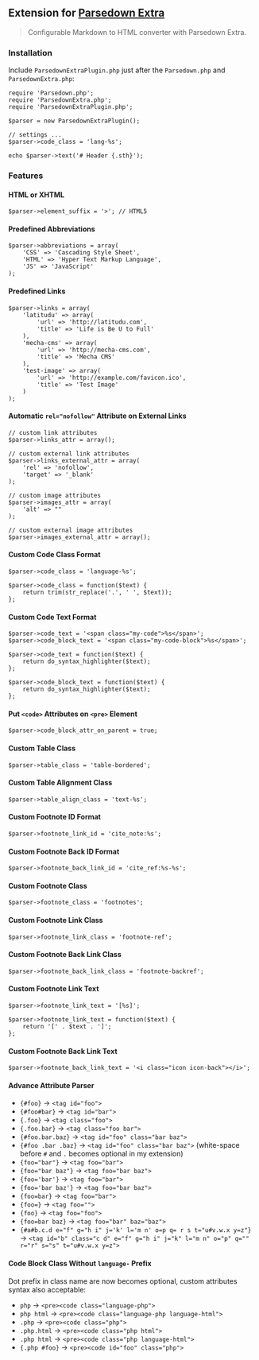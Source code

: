 ## Extension for [Parsedown Extra](http://parsedown.org/extra)

> Configurable Markdown to HTML converter with Parsedown Extra.

### Installation

Include `ParsedownExtraPlugin.php` just after the `Parsedown.php` and `ParsedownExtra.php`:

~~~ .php
require 'Parsedown.php';
require 'ParsedownExtra.php';
require 'ParsedownExtraPlugin.php';

$parser = new ParsedownExtraPlugin();

// settings ...
$parser->code_class = 'lang-%s';

echo $parser->text('# Header {.sth}');
~~~

### Features

#### HTML or XHTML

~~~ .php
$parser->element_suffix = '>'; // HTML5
~~~

#### Predefined Abbreviations

~~~ .php
$parser->abbreviations = array(
    'CSS' => 'Cascading Style Sheet',
    'HTML' => 'Hyper Text Markup Language',
    'JS' => 'JavaScript'
);
~~~

#### Predefined Links

~~~ .php
$parser->links = array(
    'latitudu' => array(
        'url' => 'http://latitudu.com',
        'title' => 'Life is Be U to Full'
    ),
    'mecha-cms' => array(
        'url' => 'http://mecha-cms.com',
        'title' => 'Mecha CMS'
    ),
    'test-image' => array(
        'url' => 'http://example.com/favicon.ico',
        'title' => 'Test Image'
    )
);
~~~

#### Automatic `rel="nofollow"` Attribute on External Links

~~~ .php
// custom link attributes
$parser->links_attr = array();

// custom external link attributes
$parser->links_external_attr = array(
    'rel' => 'nofollow',
    'target' => '_blank'
);

// custom image attributes
$parser->images_attr = array(
    'alt' => ""
);

// custom external image attributes
$parser->images_external_attr = array();
~~~

#### Custom Code Class Format

~~~ .php
$parser->code_class = 'language-%s';
~~~

~~~ .php
$parser->code_class = function($text) {
    return trim(str_replace('.', ' ', $text));
};
~~~

#### Custom Code Text Format

~~~ .php
$parser->code_text = '<span class="my-code">%s</span>';
$parser->code_block_text = '<span class="my-code-block">%s</span>';
~~~

~~~ .php
$parser->code_text = function($text) {
    return do_syntax_highlighter($text);
};

$parser->code_block_text = function($text) {
    return do_syntax_highlighter($text);
};
~~~

#### Put `<code>` Attributes on `<pre>` Element

~~~ .php
$parser->code_block_attr_on_parent = true;
~~~

#### Custom Table Class

~~~ .php
$parser->table_class = 'table-bordered';
~~~

#### Custom Table Alignment Class

~~~ .php
$parser->table_align_class = 'text-%s';
~~~

#### Custom Footnote ID Format

~~~ .php
$parser->footnote_link_id = 'cite_note:%s';
~~~

#### Custom Footnote Back ID Format

~~~ .php
$parser->footnote_back_link_id = 'cite_ref:%s-%s';
~~~

#### Custom Footnote Class

~~~ .php
$parser->footnote_class = 'footnotes';
~~~

#### Custom Footnote Link Class

~~~ .php
$parser->footnote_link_class = 'footnote-ref';
~~~

#### Custom Footnote Back Link Class

~~~ .php
$parser->footnote_back_link_class = 'footnote-backref';
~~~

#### Custom Footnote Link Text

~~~ .php
$parser->footnote_link_text = '[%s]';
~~~

~~~ .php
$parser->footnote_link_text = function($text) {
    return '[' . $text . ']';
};
~~~

#### Custom Footnote Back Link Text

~~~ .php
$parser->footnote_back_link_text = '<i class="icon icon-back"></i>';
~~~

#### Advance Attribute Parser

 - `{#foo}` → `<tag id="foo">`
 - `{#foo#bar}` → `<tag id="bar">`
 - `{.foo}` → `<tag class="foo">`
 - `{.foo.bar}` → `<tag class="foo bar">`
 - `{#foo.bar.baz}` → `<tag id="foo" class="bar baz">`
 - `{#foo .bar .baz}` → `<tag id="foo" class="bar baz">` (white-space before `#` and `.` becomes optional in my extension)
 - `{foo="bar"}` → `<tag foo="bar">`
 - `{foo="bar baz"}` → `<tag foo="bar baz">`
 - `{foo='bar'}` → `<tag foo="bar">`
 - `{foo='bar baz'}` → `<tag foo="bar baz">`
 - `{foo=bar}` → `<tag foo="bar">`
 - `{foo=}` → `<tag foo="">`
 - `{foo}` → `<tag foo="foo">`
 - `{foo=bar baz}` → `<tag foo="bar" baz="baz">`
 - `{#a#b.c.d e="f" g="h i" j='k' l='m n' o=p q= r s t="u#v.w.x y=z"}` → `<tag id="b" class="c d" e="f" g="h i" j="k" l="m n" o="p" q="" r="r" s="s" t="u#v.w.x y=z">`

#### Code Block Class Without `language-` Prefix

Dot prefix in class name are now becomes optional, custom attributes syntax also acceptable:

 - `php` → `<pre><code class="language-php">`
 - `php html` → `<pre><code class="language-php language-html">`
 - `.php` → `<pre><code class="php">`
 - `.php.html` → `<pre><code class="php html">`
 - `.php html` → `<pre><code class="php language-html">`
 - `{.php #foo}` → `<pre><code id="foo" class="php">`